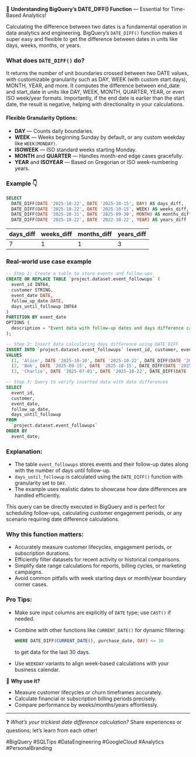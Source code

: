 📅 **Understanding BigQuery’s DATE_DIFF() Function** — Essential for Time-Based Analytics!  

Calculating the difference between two dates is a fundamental operation in data analytics and engineering. BigQuery’s `DATE_DIFF()` function makes it super easy and flexible to get the difference between dates in units like days, weeks, months, or years.  

### What does `DATE_DIFF()` do?  
It returns the number of unit boundaries crossed between two DATE values, with customizable granularity such as DAY, WEEK (with custom start days), MONTH, YEAR, and more. It computes the difference between end_date and start_date in units like DAY, WEEK, MONTH, QUARTER, YEAR, or even ISO week/year formats. Importantly, if the end date is earlier than the start date, the result is negative, helping with directionality in your calculations.

#### Flexible Granularity Options:

- **DAY** — Counts daily boundaries.
- **WEEK** — Weeks beginning Sunday by default, or any custom weekday like `WEEK(MONDAY)`.
- **ISOWEEK** — ISO standard weeks starting Monday.
- **MONTH** and **QUARTER** — Handles month-end edge cases gracefully.
- **YEAR** and **ISOYEAR** — Based on Gregorian or ISO week-numbering years.

### Example 👇  

```sql
SELECT
  DATE_DIFF(DATE '2025-10-22', DATE '2025-10-15', DAY) AS days_diff,
  DATE_DIFF(DATE '2025-10-22', DATE '2025-10-15', WEEK) AS weeks_diff,
  DATE_DIFF(DATE '2025-10-31', DATE '2025-09-30', MONTH) AS months_diff,
  DATE_DIFF(DATE '2025-10-22', DATE '2022-10-22', YEAR) AS years_diff
```

| days_diff | weeks_diff | months_diff | years_diff |
|-----------|------------|-------------|------------|
| 7         | 1          | 1           | 3          |


### Real-world use case example 

```sql
-- Step 1: Create a table to store events and follow-ups
CREATE OR REPLACE TABLE `project.dataset.event_followups` (
  event_id INT64,
  customer STRING,
  event_date DATE,
  follow_up_date DATE,
  days_until_followup INT64
)
PARTITION BY event_date
OPTIONS (
  description = "Event data with follow-up dates and days difference calculation"
);

-- Step 2: Insert data calculating days difference using DATE_DIFF
INSERT INTO `project.dataset.event_followups` (event_id, customer, event_date, follow_up_date, days_until_followup)
VALUES
  (1, 'Alice', DATE '2025-10-10', DATE '2025-10-22', DATE_DIFF(DATE '2025-10-22', DATE '2025-10-10', DAY)),
  (2, 'Bob', DATE '2025-09-15', DATE '2025-10-15', DATE_DIFF(DATE '2025-10-15', DATE '2025-09-15', DAY)),
  (3, 'Charlie', DATE '2025-07-01', DATE '2025-10-22', DATE_DIFF(DATE '2025-10-22', DATE '2025-07-01', DAY));

-- Step 3: Query to verify inserted data with date differences
SELECT
  event_id,
  customer,
  event_date,
  follow_up_date,
  days_until_followup
FROM
  `project.dataset.event_followups`
ORDER BY
  event_date;
```

### Explanation:
- The table `event_followups` stores events and their follow-up dates along with the number of days until follow-up.
- `days_until_followup` is calculated using the `DATE_DIFF()` function with granularity set to `DAY`.
- The example uses realistic dates to showcase how date differences are handled efficiently.

This query can be directly executed in BigQuery and is perfect for scheduling follow-ups, calculating customer engagement periods, or any scenario requiring date difference calculations.

### Why this function matters:

- Accurately measure customer lifecycles, engagement periods, or subscription durations.
- Efficiently filter datasets for recent activity or historical comparisons.
- Simplify date range calculations for reports, billing cycles, or marketing campaigns.
- Avoid common pitfalls with week starting days or month/year boundary corner cases.

### Pro Tips:

- Make sure input columns are explicitly of `DATE` type; use `CAST()` if needed.
- Combine with other functions like `CURRENT_DATE()` for dynamic filtering:
  
  ```sql
  WHERE DATE_DIFF(CURRENT_DATE(), purchase_date, DAY) <= 30
  ```
  to get data for the last 30 days.
  
- Use `WEEKDAY` variants to align week-based calculations with your business calendar.

🎯 **Why use it?**  
- Measure customer lifecycles or churn timeframes accurately.  
- Calculate financial or subscription billing periods precisely.  
- Compare performance by weeks/months/years effortlessly.  

***

❓ *What’s your trickiest date difference calculation?* Share experiences or questions; let’s learn from each other!  

#BigQuery #SQLTips #DataEngineering #GoogleCloud #Analytics #PersonalBranding  



